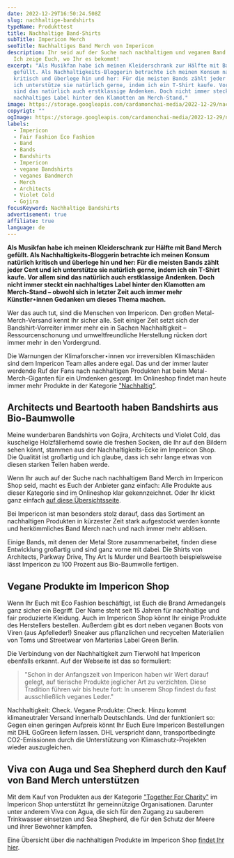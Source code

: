 ```yaml
---
date: 2022-12-29T16:50:24.508Z
slug: nachhaltige-bandshirts
typeName: Produkttest
title: Nachhaltige Band-Shirts
subTitle: Impericon Merch
seoTitle: Nachhaltiges Band Merch von Impericon
description: Ihr seid auf der Suche nach nachhaltigem und veganem Band Merch?
  Ich zeige Euch, wo Ihr es bekommt!
excerpt: "Als Musikfan habe ich meinen Kleiderschrank zur Hälfte mit Band Merch
  gefüllt. Als Nachhaltigkeits-Bloggerin betrachte ich meinen Konsum natürlich
  kritisch und überlege hin und her: Für die meisten Bands zählt jeder Cent und
  ich unterstütze sie natürlich gerne, indem ich ein T-Shirt kaufe. Vor allem
  sind das natürlich auch erstklassige Andenken. Doch nicht immer steckt ein
  nachhaltiges Label hinter den Klamotten am Merch-Stand."
image: https://storage.googleapis.com/cardamonchai-media/2022-12-29/nachhaltige-bandshirts-jpg-imagine-181818_755750_1024_768/640.webp
copyrigt: ""
ogImage: https://storage.googleapis.com/cardamonchai-media/2022-12-29/nachhaltige-bandshirts-og-jpg-imagine-181818_74564f_1200_628/640.webp
labels:
  - Impericon
  - Fair Fashion Eco Fashion
  - Band
  - Bands
  - Bandshirts
  - Impericon
  - vegane Bandshirts
  - veganes Bandmerch
  - Merch
  - Architects
  - Violet Cold
  - Gojira
focusKeyword: Nachhaltige Bandshirts
advertisement: true
affiliate: true
language: de
---
```

**Als Musikfan habe ich meinen Kleiderschrank zur Hälfte mit Band Merch gefüllt. Als Nachhaltigkeits-Bloggerin betrachte ich meinen Konsum natürlich kritisch und überlege hin und her: Für die meisten Bands zählt jeder Cent und ich unterstütze sie natürlich gerne, indem ich ein T-Shirt kaufe. Vor allem sind das natürlich auch erstklassige Andenken. Doch nicht immer steckt ein nachhaltiges Label hinter den Klamotten am Merch-Stand – obwohl sich in letzter Zeit auch immer mehr Künstler⋆innen Gedanken um dieses Thema machen.**

Wer das auch tut, sind die Menschen von Impericon. Den großen Metal-Merch-Versand kennt Ihr sicher alle. Seit einiger Zeit setzt sich der Bandshirt-Vorreiter immer mehr ein in Sachen Nachhaltigkeit – Ressourcenschonung und umweltfreundliche Herstellung rücken dort immer mehr in den Vordergrund.

Die Warnungen der Klimaforscher⋆innen vor irreversiblen Klimaschäden sind dem Impericon Team alles andere egal. Das und der immer lauter werdende Ruf der Fans nach nachhaltigen Produkten hat beim Metal-Merch-Giganten für ein Umdenken gesorgt. Im Onlineshop findet man heute immer mehr Produkte in der Kategorie ["Nachhaltig"](https://tidd.ly/3vojKCB).

## Architects und Beartooth haben Bandshirts aus Bio-Baumwolle

Meine wunderbaren Bandshirts von Gojira, Architects und Violet Cold, das kuschelige Holzfällerhemd sowie die freshen Socken, die Ihr auf den Bildern sehen könnt, stammen aus der Nachhaltigkeits-Ecke im Impericon Shop. Die Qualität ist großartig und ich glaube, dass ich sehr lange etwas von diesen starken Teilen haben werde.

Wenn Ihr auch auf der Suche nach nachhaltigem Band Merch im Impericon Shop seid, macht es Euch der Anbieter ganz einfach: Alle Produkte aus dieser Kategorie sind im Onlineshop klar gekennzeichnet. Oder Ihr klickt ganz einfach [auf diese Übersichtsseite](https://tidd.ly/3vojKCB).

Bei Impericon ist man besonders stolz darauf, dass das Sortiment an nachhaltigen Produkten in kürzester Zeit stark aufgestockt werden konnte und herkömmliches Band Merch nach und nach immer mehr ablösen.

Einige Bands, mit denen der Metal Store zusammenarbeitet, finden diese Entwicklung großartig und sind ganz vorne mit dabei. Die Shirts von Architects, Parkway Drive, Thy Art Is Murder und Beartooth beispielsweise lässt Impericon zu 100 Prozent aus Bio-Baumwolle fertigen.

<Gallery name="nachhaltige-bandshirts-2" />

## Vegane Produkte im Impericon Shop

Wenn Ihr Euch mit Eco Fashion beschäftigt, ist Euch die Brand Armedangels ganz sicher ein Begriff. Der Name steht seit 15 Jahren für nachhaltige und fair produzierte Kleidung. Auch im Impericon Shop könnt Ihr einige Produkte des Herstellers bestellen. Außerdem gibt es dort neben veganen Boots von Viren (aus Apfelleder!) Sneaker aus pflanzlichen und recycelten Materialien von Toms und Streetwear von Marterias Label Green Berlin.

Die Verbindung von der Nachhaltigkeit zum Tierwohl hat Impericon ebenfalls erkannt. Auf der Webseite ist das so formuliert:

> "Schon in der Anfangszeit von Impericon haben wir Wert darauf gelegt, auf tierische Produkte jeglicher Art zu verzichten. Diese Tradition führen wir bis heute fort: In unserem Shop findest du fast ausschließlich veganes Leder."

Nachhaltigkeit: Check. Vegane Produkte: Check. Hinzu kommt klimaneutraler Versand innerhalb Deutschlands. Und der funktioniert so: Gegen einen geringen Aufpreis könnt Ihr Euch Eure Impericon Bestellungen mit DHL GoGreen liefern lassen. DHL verspricht dann, transportbedingte CO2-Emissionen durch die Unterstützung von Klimaschutz-Projekten wieder auszugleichen.

## Viva con Auga und Sea Shepherd durch den Kauf von Band Merch unterstützen

Mit dem Kauf von Produkten aus der Kategorie ["Together For Charity"](https://tidd.ly/3WxTqSy) im Impericon Shop unterstützt Ihr gemeinnützige Organisationen. Darunter unter anderem Viva con Agua, die sich für den Zugang zu sauberem Trinkwasser einsetzen und Sea Shepherd, die für den Schutz der Meere und ihrer Bewohner kämpfen.

Eine Übersicht über die nachhaltigen Produkte im Impericon Shop [findet Ihr hier](https://tidd.ly/3vojKCB).

<Gallery name="nachhaltige-bandshirts-2" />